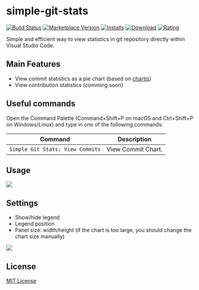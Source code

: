 # simple-git-stats
[![Build Status](https://travis-ci.org/HoangNguyen17193/vscode-simple-git-stats.svg?branch=master)](https://travis-ci.org/HoangNguyen17193/vscode-simple-git-stats) [![Marketplace Version](https://vsmarketplacebadge.apphb.com/version-short/Tino.simple-git-stats.svg?logo=visual-studio-code&color=blue)](https://marketplace.visualstudio.com/items?itemName=Tino.simple-git-stats) [![Installs](https://vsmarketplacebadge.apphb.com/installs-short/Tino.simple-git-stats.svg?color=blue)](https://marketplace.visualstudio.com/items?itemName=Tino.simple-git-stats) [![Download](https://vsmarketplacebadge.apphb.com/downloads-short/Tino.simple-git-stats.svg?color=blue)](https://marketplace.visualstudio.com/items?itemName=Tino.simple-git-stats) [![Rating](https://vsmarketplacebadge.apphb.com/rating-short/Tino.simple-git-stats.svg?color=blue)](https://marketplace.visualstudio.com/items?itemName=Tino.simple-git-stats)

Simple and efficient way to view statistics in git repository directly within Visual Studio Code.

## Main Features
- View commit statistics as a pie chart (based on [chartjs](https://www.chartjs.org/))
- View contribution statistics (comming soon)

## Useful commands
Open the Command Palette (Command+Shift+P on macOS and Ctrl+Shift+P on Windows/Linux) and type in one of the following commands:

Command | Description
--- | ---
```Simple Git Stats: View Commits``` | View Commit Chart.

## Usage

![](https://raw.githubusercontent.com/HoangNguyen17193/vscode-simple-git-stats/master/design/screen-shots.gif)

## Settings
* Show/hide legend
* Legend position
* Panel size: width/height (if the chart is too large, you should change the chart size manually)

![](https://raw.githubusercontent.com/HoangNguyen17193/vscode-simple-git-stats/master/design/config-screenshot.png)


## License
[MIT License](LICENSE)